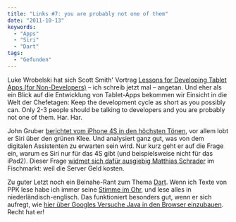 ```yaml
---
title: "Links #7: you are probably not one of them"
date: "2011-10-13"
keywords:
  - "Apps"
  - "Siri"
  - "Dart"
tags:
  - "Gefunden"
---
```


Luke Wrobelski hat sich Scott Smith' Vortrag [Lessons for Developing Tablet Apps (for Non-Developers)](http://www.lukew.com/ff/entry.asp?1421) – ich schreib jetzt mal – angetan. Und eher als ein Blick auf die Entwicklung von Tablet-Apps bekommen wir Einsicht in die Welt der Chefetagen: Keep the development cycle as short as you possibly can. Only 2-3 people should be talking to developers and you are probably not one of them. Har. Har.

John Gruber [berichtet vom iPhone 4S in den höchsten Tönen](http://daringfireball.net/2011/10/iphone_4s), vor allem lobt er Siri über den grünen Klee. Und analysiert ganz gut, was von dem digitalen Assistenten zu erwarten sein wird. Nur kurz geht er auf die Frage ein, warum es Siri nur für das 4S gibt (und beispielsweise nicht für das iPad2). Dieser Frage [widmet sich dafür ausgiebig Matthias Schrader](http://www.fischmarkt.de/2011/10/warum_das_siri_business-modell_android_r.html) im Fischmarkt: weil die Server Geld kosten.

Zu guter Letzt noch ein Beinahe-Rant zum Thema [Dart](http://dartinside.com/). Wenn ich Texte von PPK lese habe ich immer seine [Stimme im Ohr](http://www.youtube.com/watch?v=mjvux4rbkUY), und lese alles in niederländisch-englisch. Das funktioniert besonders gut, wenn er sich aufregt, wie [hier über Googles Versuche Java in den Browser einzubauen](http://www.quirksmode.org/blog/archives/2011/10/dart_or_why_jav.html). Recht hat er!
